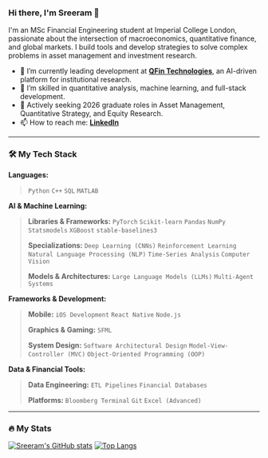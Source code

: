 ### Hi there, I'm Sreeram 👋

I'm an MSc Financial Engineering student at Imperial College London, passionate about the intersection of macroeconomics, quantitative finance, and global markets. I build tools and develop strategies to solve complex problems in asset management and investment research.

- 🔭 I’m currently leading development at **[QFin Technologies](https://github.com/Sreeram1503/qfin-analyst-copilot-showcase)**, an AI-driven platform for institutional research.
- 🌱 I’m skilled in quantitative analysis, machine learning, and full-stack development.
- 💼 Actively seeking 2026 graduate roles in Asset Management, Quantitative Strategy, and Equity Research.
- 📫 How to reach me: **[LinkedIn](https://www.linkedin.com/in/sreeram-andra-04724629a/)**

---

### 🛠️ My Tech Stack

**Languages:**
> `Python` `C++` `SQL` `MATLAB`

**AI & Machine Learning:**
> **Libraries & Frameworks:** `PyTorch` `Scikit-learn` `Pandas` `NumPy` `Statsmodels` `XGBoost` `stable-baselines3`
>
> **Specializations:** `Deep Learning (CNNs)` `Reinforcement Learning` `Natural Language Processing (NLP)` `Time-Series Analysis` `Computer Vision`
>
> **Models & Architectures:** `Large Language Models (LLMs)` `Multi-Agent Systems`

**Frameworks & Development:**
> **Mobile:** `iOS Development` `React Native` `Node.js`
>
> **Graphics & Gaming:** `SFML`
>
> **System Design:** `Software Architectural Design` `Model-View-Controller (MVC)` `Object-Oriented Programming (OOP)`

**Data & Financial Tools:**
> **Data Engineering:** `ETL Pipelines` `Financial Databases`
>
> **Platforms:** `Bloomberg Terminal` `Git` `Excel (Advanced)`

---

### 🔥 My Stats

[![Sreeram's GitHub stats](https://github-readme-stats.vercel.app/api?username=Sreeram1503&show_icons=true&theme=radical&rank_icon=github)](https://github.com/anuraghazra/github-readme-stats)
[![Top Langs](https://github-readme-stats.vercel.app/api/top-langs/?username=Sreeram1503&layout=compact&theme=radical)](https://github.com/anuraghazra/github-readme-stats)
